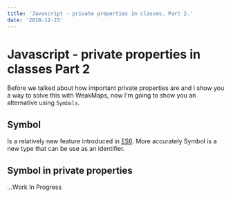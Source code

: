 ```yaml
---
title: 'Javascript - private properties in classes. Part 2.'
date: '2018-12-23'
---
```


# Javascript - private properties in classes Part 2

Before we talked about how important private properties are and I show you a way to solve this with WeakMaps, now I'm going to show you
an alternative using `Symbols`.

## Symbol

Is a relatively new feature introduced in [ES6](https://developer.mozilla.org/es/docs/Web/JavaScript/Referencia/Objetos_globales/Symbol).
More accurately Symbol is a new type that can be use as an identifier.

## Symbol in private properties

...Work In Progress

